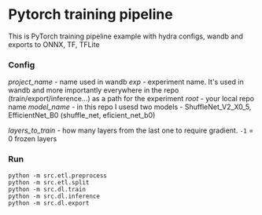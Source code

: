# Pytorch training pipeline
This is PyTorch training pipeline example with hydra configs, wandb and exports to ONNX, TF, TFLite

### Config
*project_name* - name used in wandb
*exp* - experiment name. It's used in wandb and more importantly everywhere in the repo (train/export/inference...) as a path for the experiment
*root* - your local repo name
*model_name* - in this repo I usesd two models - ShuffleNet_V2_X0_5, EfficientNet_B0 (shuffle_net, eficient_net_b0)

*layers_to_train* - how many layers from the last one to require gradient. `-1` = 0 frozen layers

### Run
```
python -m src.etl.preprocess
python -m src.etl.split
python -m src.dl.train
python -m src.dl.inference
python -m src.dl.export
```
